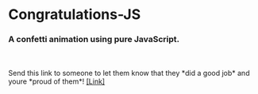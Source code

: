 # Congratulations-JS
### A confetti animation using pure JavaScript.
<br>
<br>
Send this link to someone to let them know that they *did a good job* and youre *proud of them*!
<a href="https://arindal1.github.io/Congratulations-JS/" target="_blank">[Link]</a>
